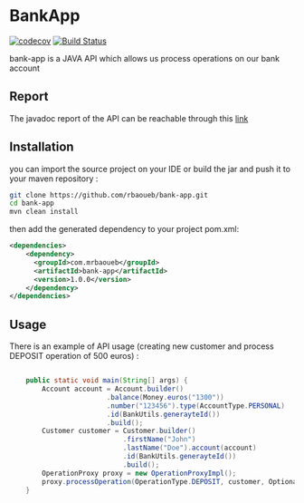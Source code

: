 # BankApp

[![codecov](https://codecov.io/gh/rbaoueb/bank-app/branch/master/graph/badge.svg)](https://codecov.io/gh/rbaoueb/bank-app)
[![Build Status](https://travis-ci.com/rbaoueb/bank-app.svg?branch=master)](https://travis-ci.com/rbaoueb/bank-app)


bank-app is a JAVA API which allows us process operations on our bank account

## Report
The javadoc report of the API can be reachable through this [link](https://rbaoueb.github.io/bank-app/)


## Installation
you can import the source project on your IDE or build the jar and push it to your maven repository :

```bash
git clone https://github.com/rbaoueb/bank-app.git
cd bank-app
mvn clean install
```

then add the generated dependency to your project pom.xml:
```xml
<dependencies>
    <dependency>
      <groupId>com.mrbaoueb</groupId>
	  <artifactId>bank-app</artifactId>
      <version>1.0.0</version>
    </dependency>
</dependencies>
```

## Usage

There is an example of API usage (creating new customer and process DEPOSIT operation of 500 euros) : 
```java

	public static void main(String[] args) {
        Account account = Account.builder()
                        .balance(Money.euros("1300"))
                        .number("123456").type(AccountType.PERSONAL)
                        .id(BankUtils.generayteId())
                        .build();
        Customer customer = Customer.builder()
                            .firstName("John")
                            .lastName("Doe").account(account)
                            .id(BankUtils.generayteId())
                            .build();
        OperationProxy proxy = new OperationProxyImpl();
        proxy.processOperation(OperationType.DEPOSIT, customer, Optional.of(Money.cents(50000L)));
	}
	
```
